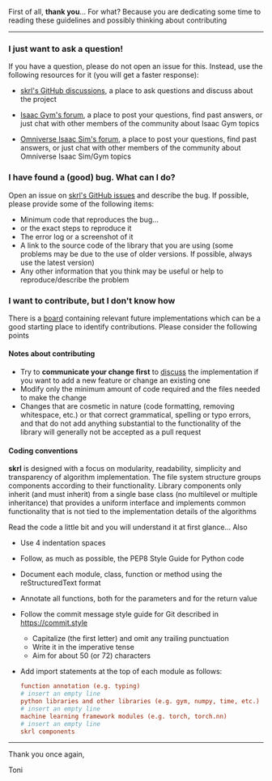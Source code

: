 
First of all, **thank you**... For what? Because you are dedicating some time to reading these guidelines and possibly thinking about contributing

<hr>

### I just want to ask a question!

If you have a question, please do not open an issue for this. Instead, use the following resources for it (you will get a faster response):

- [skrl's GitHub discussions](https://github.com/Toni-SM/skrl/discussions), a place to ask questions and discuss about the project

- [Isaac Gym's forum](https://forums.developer.nvidia.com/c/agx-autonomous-machines/isaac/isaac-gym/322), a place to post your questions, find past answers, or just chat with other members of the community about Isaac Gym topics

- [Omniverse Isaac Sim's forum](https://forums.developer.nvidia.com/c/agx-autonomous-machines/isaac/simulation/69), a place to post your questions, find past answers, or just chat with other members of the community about Omniverse Isaac Sim/Gym topics

### I have found a (good) bug. What can I do?

Open an issue on [skrl's GitHub issues](https://github.com/Toni-SM/skrl/issues) and describe the bug. If possible, please provide some of the following items:

- Minimum code that reproduces the bug...
- or the exact steps to reproduce it 
- The error log or a screenshot of it
- A link to the source code of the library that you are using (some problems may be due to the use of older versions. If possible, always use the latest version)
- Any other information that you think may be useful or help to reproduce/describe the problem

### I want to contribute, but I don't know how

There is a [board](https://github.com/users/Toni-SM/projects/2/views/8) containing relevant future implementations which can be a good starting place to identify contributions. Please consider the following points

#### Notes about contributing

- Try to **communicate your change first** to [discuss](https://github.com/Toni-SM/skrl/discussions) the implementation if you want to add a new feature or change an existing one
- Modify only the minimum amount of code required and the files needed to make the change
- Changes that are cosmetic in nature (code formatting, removing whitespace, etc.) or that correct grammatical, spelling or typo errors, and that do not add anything substantial to the functionality of the library will generally not be accepted as a pull request

#### Coding conventions

**skrl** is designed with a focus on modularity, readability, simplicity and transparency of algorithm implementation. The file system structure groups components according to their functionality. Library components only inherit (and must inherit) from a single base class (no multilevel or multiple inheritance) that provides a uniform interface and implements common functionality that is not tied to the implementation details of the algorithms

Read the code a little bit and you will understand it at first glance... Also

- Use 4 indentation spaces
- Follow, as much as possible, the PEP8 Style Guide for Python code
- Document each module, class, function or method using the reStructuredText format
- Annotate all functions, both for the parameters and for the return value
- Follow the commit message style guide for Git described in https://commit.style
  - Capitalize (the first letter) and omit any trailing punctuation
  - Write it in the imperative tense
  - Aim for about 50 (or 72) characters
- Add import statements at the top of each module as follows:

  ```ini
  function annotation (e.g. typing)
  # insert an empty line 
  python libraries and other libraries (e.g. gym, numpy, time, etc.)
  # insert an empty line
  machine learning framework modules (e.g. torch, torch.nn)
  # insert an empty line
  skrl components
  ```

<hr>

Thank you once again,

Toni